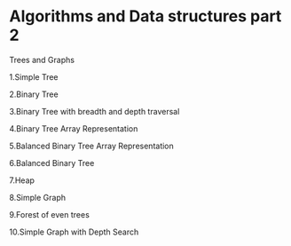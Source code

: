 # Algorithms and Data structures part 2
Trees and Graphs

1.Simple Tree

2.Binary Tree

3.Binary Tree with breadth and depth traversal

4.Binary Tree Array Representation

5.Balanced Binary Tree Array Representation

6.Balanced Binary Tree

7.Heap

8.Simple Graph

9.Forest of even trees

10.Simple Graph with Depth Search 
